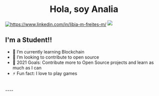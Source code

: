 <!DOCTYPE html>
<html>

<head>
    
   
 </head>
<body>
 <h1 align="center"> Hola, soy Analia </h1>



    
<p align="center">


<a href="https://www.linkedin.com/in/analiacisneros/" target="blank"><img align="center" src="https://img.shields.io/badge/LinkedIn-0077B5?style=for-the-badge&logo=linkedin&logoColor=white" alt="https://www.linkedin.com/in/libia-m-freites-m/"/></a>
<a href="mailto:analiacisneros@gmail.com"><img aling="center" src="https://img.shields.io/badge/Gmail-D14836?style=for-the-badge&logo=gmail&logoColor=white"></a>
</p>


## I'm a Student!!

- 🌱 I’m currently learning Blockchain
- 👯 I’m looking to contribute to open source
- 🥅 2021 Goals: Contribute more to Open Source projects and learn as much as I can
- ⚡ Fun fact: I love to play games
<br>
----
<br>
      
 
    
 
      
 
  </html>
